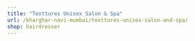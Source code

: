 ```yaml
---
title: "Texttures Unisex Salon & Spa"
url: /kharghar-navi-mumbai/texttures-unisex-salon-and-spa/
shop: hairdresser
---
```

